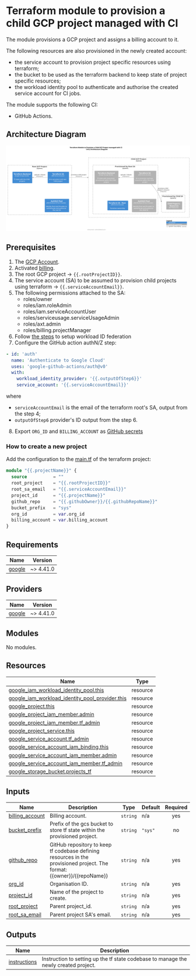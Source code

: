 # Terraform module to provision a child GCP project managed with CI

The module provisions a GCP project and assigns a billing account to it. 

The following resources are also provisioned in the newly created account:
- the service account to provision project specific resources using terraform;
- the bucket to be used as the terraform backend to keep state of project specific resources;
- the workload identity pool to authenticate and authorise the created service account for CI jobs.

The module supports the following CI:
- GitHub Actions.

## Architecture Diagram

![diagram](module-diagram.svg)

## Prerequisites

1. The [GCP Account](https://console.cloud.google.com/).
2. Activated [billing](https://console.cloud.google.com/billing).
3. The root GCP project -> `{{.rootProjectID}}`.
4. The service account (SA) to be assumed to provision child projects using terraform -> `{{.serviceAccountEmail}}`.
5. The following permissions attached to the SA:
    - roles/owner
    - roles/iam.roleAdmin
    - roles/iam.serviceAccountUser
    - roles/serviceusage.serviceUsageAdmin
    - roles/axt.admin
    - roles/billing.projectManager
6. Follow [the steps](https://github.com/google-github-actions/auth#setting-up-workload-identity-federation) to setup
   workload ID federation
7. Configure the GitHub action authN/Z step:

```yaml
- id: 'auth'
  name: 'Authenticate to Google Cloud'
  uses: 'google-github-actions/auth@v0'
  with:
    workload_identity_provider: '{{.outputOfStep6}}'
    service_account: '{{.serviceAccountEmail}}'
```

where

- `serviceAccountEmail` is the email of the terraform root's SA, output from the step 4;
- `outputOfStep6` provider's ID output from the step 6.

8. Export `ORG_ID` and `BILLING_ACCOUNT`
   as [GitHub secrets](https://docs.github.com/en/actions/security-guides/encrypted-secrets)

### How to create a new project

Add the configuration to the [main.tf](main.tf) of the terraform project:

```terraform
module "{{.projectName}}" {
  source          = ""
  root_project    = "{{.rootProjectID}}"
  root_sa_email   = "{{.serviceAccountEmail}}"
  project_id      = "{{.projectName}}"
  github_repo     = "{{.githubOwner}}/{{.githubRepoName}}"
  bucket_prefix   = "sys"
  org_id          = var.org_id
  billing_account = var.billing_account
}
```

<!-- BEGIN_TF_DOCS -->
## Requirements

| Name | Version |
|------|---------|
| <a name="requirement_google"></a> [google](#requirement\_google) | ~> 4.41.0 |

## Providers

| Name | Version |
|------|---------|
| <a name="provider_google"></a> [google](#provider\_google) | ~> 4.41.0 |

## Modules

No modules.

## Resources

| Name | Type |
|------|------|
| [google_iam_workload_identity_pool.this](https://registry.terraform.io/providers/hashicorp/google/latest/docs/resources/iam_workload_identity_pool) | resource |
| [google_iam_workload_identity_pool_provider.this](https://registry.terraform.io/providers/hashicorp/google/latest/docs/resources/iam_workload_identity_pool_provider) | resource |
| [google_project.this](https://registry.terraform.io/providers/hashicorp/google/latest/docs/resources/project) | resource |
| [google_project_iam_member.admin](https://registry.terraform.io/providers/hashicorp/google/latest/docs/resources/project_iam_member) | resource |
| [google_project_iam_member.tf_admin](https://registry.terraform.io/providers/hashicorp/google/latest/docs/resources/project_iam_member) | resource |
| [google_project_service.this](https://registry.terraform.io/providers/hashicorp/google/latest/docs/resources/project_service) | resource |
| [google_service_account.tf_admin](https://registry.terraform.io/providers/hashicorp/google/latest/docs/resources/service_account) | resource |
| [google_service_account_iam_binding.this](https://registry.terraform.io/providers/hashicorp/google/latest/docs/resources/service_account_iam_binding) | resource |
| [google_service_account_iam_member.admin](https://registry.terraform.io/providers/hashicorp/google/latest/docs/resources/service_account_iam_member) | resource |
| [google_service_account_iam_member.tf_admin](https://registry.terraform.io/providers/hashicorp/google/latest/docs/resources/service_account_iam_member) | resource |
| [google_storage_bucket.projects_tf](https://registry.terraform.io/providers/hashicorp/google/latest/docs/resources/storage_bucket) | resource |

## Inputs

| Name | Description | Type | Default | Required |
|------|-------------|------|---------|:--------:|
| <a name="input_billing_account"></a> [billing\_account](#input\_billing\_account) | Billing account. | `string` | n/a | yes |
| <a name="input_bucket_prefix"></a> [bucket\_prefix](#input\_bucket\_prefix) | Prefix of the gcs bucket to store tf state within the provisioned project. | `string` | `"sys"` | no |
| <a name="input_github_repo"></a> [github\_repo](#input\_github\_repo) | GitHub repository to keep tf codebase defining resources in the provisioned project. The format: {{owner}}/{{repoName}} | `string` | n/a | yes |
| <a name="input_org_id"></a> [org\_id](#input\_org\_id) | Organisation ID. | `string` | n/a | yes |
| <a name="input_project_id"></a> [project\_id](#input\_project\_id) | Name of the project to create. | `string` | n/a | yes |
| <a name="input_root_project"></a> [root\_project](#input\_root\_project) | Parent project\_id. | `string` | n/a | yes |
| <a name="input_root_sa_email"></a> [root\_sa\_email](#input\_root\_sa\_email) | Parent project SA's email. | `string` | n/a | yes |

## Outputs

| Name | Description |
|------|-------------|
| <a name="output_instructions"></a> [instructions](#output\_instructions) | Instruction to setting up the tf state codebase to manage the newly created project. |
<!-- END_TF_DOCS -->
